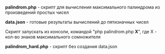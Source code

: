 **palindrom.php** - скрипт для вычисления максимального палиндрома из произведений простых чисел

**data.json** - готовые результаты вычислений до пятизначных чисел

Скрипт запускать из консоли, командой "php palindrom.php **X**", где X - кол-во знаков максимального сомножителя

**palindrom_hard.php** - скрипт без создания data.json